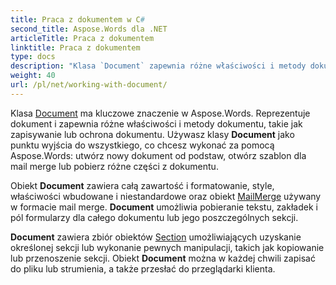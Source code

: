 ```yaml
---
title: Praca z dokumentem w C#
second_title: Aspose.Words dla .NET
articleTitle: Praca z dokumentem
linktitle: Praca z dokumentem
type: docs
description: "Klasa `Document` zapewnia różne właściwości i metody dokumentu wykorzystujące C#. Używasz klasy `Document` jako punktu wyjścia do wszystkiego, co chcesz wykonać w formacie Aspose.Words dla .NET. Obiekt `Document` można zapisać w pliku lub strumieniu, a także przesłać do przeglądarki."
weight: 40
url: /pl/net/working-with-document/
---
```


Klasa [Document](https://reference.aspose.com/words/net/aspose.words/document/) ma kluczowe znaczenie w Aspose.Words. Reprezentuje dokument i zapewnia różne właściwości i metody dokumentu, takie jak zapisywanie lub ochrona dokumentu. Używasz klasy **Document** jako punktu wyjścia do wszystkiego, co chcesz wykonać za pomocą Aspose.Words: utwórz nowy dokument od podstaw, otwórz szablon dla mail merge lub pobierz różne części z dokumentu.

Obiekt **Document** zawiera całą zawartość i formatowanie, style, właściwości wbudowane i niestandardowe oraz obiekt [MailMerge](https://reference.aspose.com/words/net/aspose.words.mailmerging/mailmerge/) używany w formacie mail merge. **Document** umożliwia pobieranie tekstu, zakładek i pól formularzy dla całego dokumentu lub jego poszczególnych sekcji.

**Document** zawiera zbiór obiektów [Section](https://reference.aspose.com/words/net/aspose.words/section/) umożliwiających uzyskanie określonej sekcji lub wykonanie pewnych manipulacji, takich jak kopiowanie lub przenoszenie sekcji. Obiekt **Document** można w każdej chwili zapisać do pliku lub strumienia, a także przesłać do przeglądarki klienta.
